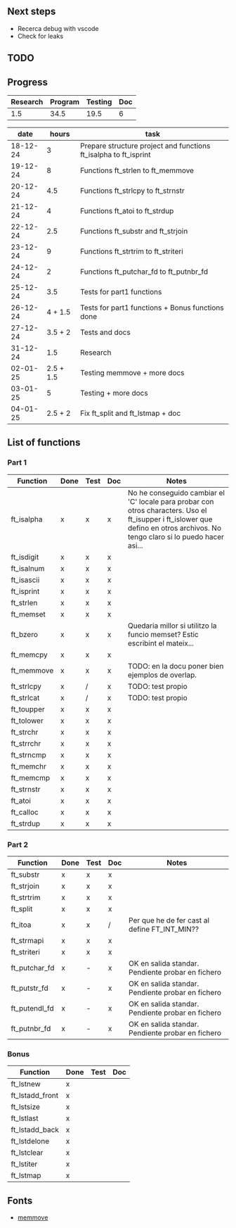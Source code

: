 ## Next steps
- Recerca debug with vscode
- Check for leaks

## TODO



## Progress

|Research|Program|Testing|Doc|
|--------|-------|-------|---|
|1.5     |34.5   |19.5   |6  |

|date|hours|task|
|----|-----|----|
|18-12-24|3|Prepare structure project and functions ft_isalpha to ft_isprint|
|19-12-24|8|Functions ft_strlen to ft_memmove|
|20-12-24|4.5|Functions ft_strlcpy to ft_strnstr|
|21-12-24|4|Functions ft_atoi to ft_strdup|
|22-12-24|2.5|Functions ft_substr and ft_strjoin|
|23-12-24|9|Functions ft_strtrim to ft_striteri|
|24-12-24|2|Functions ft_putchar_fd to ft_putnbr_fd|
|25-12-24|3.5|Tests for part1 functions|
|26-12-24|4 + 1.5|Tests for part1 functions + Bonus functions done|
|27-12-24|3.5 + 2|Tests and docs|
|31-12-24|1.5|Research|
|02-01-25|2.5 + 1.5|Testing memmove + more docs|
|03-01-25|5|Testing + more docs|
|04-01-25|2.5 + 2|Fix ft_split and ft_lstmap + doc|

## List of functions
### Part 1
|Function|Done|Test|Doc|Notes|
|--------|----|----|---|-----|
|ft_isalpha|x|x|x|No he conseguido cambiar el 'C' locale para probar con otros characters. Uso el ft_isupper i ft_islower que defino en otros archivos. No tengo claro si lo puedo hacer asi...|
|ft_isdigit|x|x|x||
|ft_isalnum|x|x|x||
|ft_isascii|x|x|x||
|ft_isprint|x|x|x||
|ft_strlen |x|x|x||
|ft_memset |x|x|x||
|ft_bzero  |x|x|x|Quedaria millor si utilitzo la funcio memset? Estic escribint el mateix...|
|ft_memcpy |x|x|x||
|ft_memmove|x|x|x|TODO: en la docu poner bien ejemplos de overlap.|
|ft_strlcpy|x|/|x|TODO: test propio|
|ft_strlcat|x|/|x|TODO: test propio|
|ft_toupper|x|x|x||
|ft_tolower|x|x|x||
|ft_strchr |x|x|x||
|ft_strrchr|x|x|x||
|ft_strncmp|x|x|x||
|ft_memchr |x|x|x||
|ft_memcmp |x|x|x||
|ft_strnstr|x|x|x||
|ft_atoi   |x|x|x||
|ft_calloc |x|x|x||
|ft_strdup |x|x|x||

### Part 2
|Function|Done|Test|Doc|Notes|
|--------|----|----|---|-----|
|ft_substr  |x|x|x||
|ft_strjoin |x|x|x||
|ft_strtrim |x|x|x||
|ft_split   |x|x|x||
|ft_itoa    |x|x|/|Per que he de fer cast al define FT_INT_MIN??|
|ft_strmapi |x|x|x||
|ft_striteri|x|x|x||
|ft_putchar_fd|x|-|x|OK en salida standar. Pendiente probar en fichero|
|ft_putstr_fd |x|-|x|OK en salida standar. Pendiente probar en fichero|
|ft_putendl_fd|x|-|x|OK en salida standar. Pendiente probar en fichero|
|ft_putnbr_fd |x|-|x|OK en salida standar. Pendiente probar en fichero|

### Bonus
|Function|Done|Test|Doc|
|--------|----|----|---|
|ft_lstnew      |x|||
|ft_lstadd_front|x|||
|ft_lstsize     |x|||
|ft_lstlast     |x|||
|ft_lstadd_back |x|||
|ft_lstdelone   |x|||
|ft_lstclear    |x|||
|ft_lstiter     |x|||
|ft_lstmap      |x|||

## Fonts
- [memmove](https://marmota.medium.com/c-language-making-memmove-def8792bb8d5)







